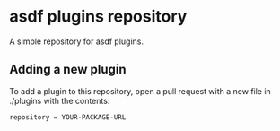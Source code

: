 asdf plugins repository
=======================

A simple repository for asdf plugins.

Adding a new plugin
-------------------

To add a plugin to this repository, open a pull request with a new file in ./plugins with the contents:

```
repository = YOUR-PACKAGE-URL
```
